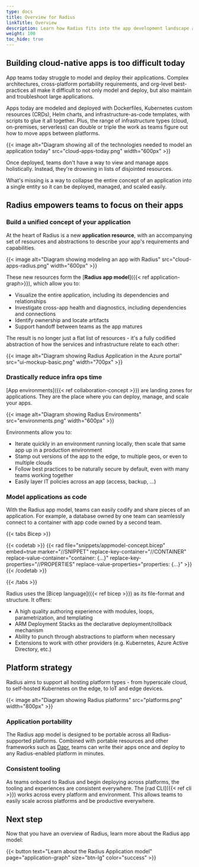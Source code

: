 ```yaml
---
type: docs
title: Overview for Radius 
linkTitle: Overview
description: Learn how Radius fits into the app development landscape and it's long-term vision
weight: 100
toc_hide: true
---
```


## Building cloud-native apps is too difficult today

App teams today struggle to model and deploy their applications. Complex architectures, cross-platform portability requirements, and org-level best-practices all make it difficult to not only model and deploy, but also maintain and troubleshoot large applications.

Apps today are modeled and deployed with Dockerfiles, Kubernetes custom resources (CRDs), Helm charts, and infrastructure-as-code templates, with scripts to glue it all together. Plus, the range of infrastructure types (cloud, on-premises, serverless) can double or triple the work as teams figure out how to move apps between platforms.

{{< image alt="Diagram showing all of the technologies needed to model an application today" src="cloud-apps-today.png" width="600px" >}}

Once deployed, teams don't have a way to view and manage apps holistically. Instead, they're drowning in lists of disjointed resources.

What's missing is a way to collapse the entire concept of an application into a single entity so it can be deployed, managed, and scaled easily.

## Radius empowers teams to focus on their apps

### Build a unified concept of your application

At the heart of Radius is a new **application resource**, with an accompanying set of resources and abstractions to describe your app's requirements and capabilities. 

{{< image alt="Diagram showing modeling an app with Radius" src="cloud-apps-radius.png" width="600px" >}}

These new resources form the [**Radius app model**]({{< ref application-graph>}}), which allow you to:

- Visualize the entire application, including its dependencies and relationships
- Investigate cross-app health and diagnostics, including dependencies and connections
- Identify ownership and locate artifacts
- Support handoff between teams as the app matures

The result is no longer just a flat list of resources - it's a fully codified abstraction of how the services and infrastructure relate to each other:

{{< image alt="Diagram showing Radius Application in the Azure portal" src="ui-mockup-basic.png" width="700px" >}}<br />

### Drastically reduce infra ops time

[App environments]({{< ref collaboration-concept >}}) are landing zones for applications. They are the place where you can deploy, manage, and scale your apps.

{{< image alt="Diagram showing Radius Environments" src="environments.png" width="600px" >}}

Environments allow you to:

- Iterate quickly in an environment running locally, then scale that same app up in a production environment
- Stamp out versions of the app to the edge, to multiple geos, or even to multiple clouds
- Follow best practices to be naturally secure by default, even with many teams working together
- Easily layer IT policies across an app (access, backup, ...)

### Model applications as code

With the Radius app model, teams can easily codify and share pieces of an application. For example, a database owned by one team can seamlessly connect to a container with app code owned by a second team.

{{< tabs Bicep >}}

{{< codetab >}}
{{< rad file="snippets/appmodel-concept.bicep" embed=true marker="//SNIPPET" replace-key-container="//CONTAINER" replace-value-container="container: {...}" replace-key-properties="//PROPERTIES" replace-value-properties="properties: {...}" >}}
{{< /codetab >}}

{{< /tabs >}}

Radius uses the [Bicep language]({{< ref bicep >}}) as its file-format and structure. It offers:

- A high quality authoring experience with modules, loops, parametrization, and templating
- ARM Deployment Stacks as the declarative deployment/rollback mechanism
- Ability to punch through abstractions to platform when necessary
- Extensions to work with other providers (e.g. Kubernetes, Azure Active Directory, etc.)

## Platform strategy

Radius aims to support all hosting platform types - from hyperscale cloud, to self-hosted Kubernetes on the edge, to IoT and edge devices.

{{< image alt="Diagram showing Radius platforms" src="platforms.png" width="800px" >}}

### Application portability

The Radius app model is designed to be portable across all Radius-supported platforms. Combined with portable resources and other frameworks such as [Dapr](https://dapr.io/), teams can write their apps once and deploy to any Radius-enabled platform in minutes.

### Consistent tooling

As teams onboard to Radius and begin deploying across platforms, the tooling and experiences are consistent everywhere. The [rad CLI]({{< ref cli >}}) works across every platform and environment. This allows teams to easily scale across platforms and be productive everywhere.

## Next step

Now that you have an overview of Radius, learn more about the Radius app model:

{{< button text="Learn about the Radius Application model" page="application-graph" size="btn-lg" color="success" >}}